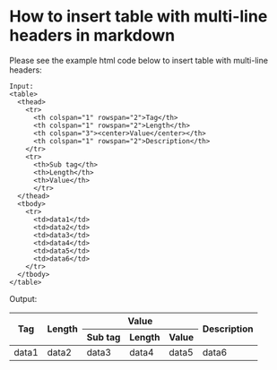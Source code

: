 # How to insert table with multi-line headers in markdown
Please see the example html code below to insert table with multi-line headers:
```
Input:
<table>
  <thead>
    <tr>
      <th colspan="1" rowspan="2">Tag</th>
      <th colspan="1" rowspan="2">Length</th>
	  <th colspan="3"><center>Value</center></th>
	  <th colspan="1" rowspan="2">Description</th>
    </tr>
    <tr>
      <th>Sub tag</th>
      <th>Length</th>
	  <th>Value</th>
	  </tr>
  </thead>
  <tbody>
    <tr>
      <td>data1</td>
      <td>data2</td>
      <td>data3</td>
      <td>data4</td>
	  <td>data5</td>
	  <td>data6</td>
    </tr>
  </tbody>
</table>
```


Output:
<table>
  <thead>
    <tr>
      <th colspan="1" rowspan="2">Tag</th>
      <th colspan="1" rowspan="2">Length</th>
	  <th colspan="3"><center>Value</center></th>
	  <th colspan="1" rowspan="2">Description</th>
    </tr>
    <tr>
      <th>Sub tag</th>
      <th>Length</th>
	  <th>Value</th>
	  </tr>
  </thead>
  <tbody>
    <tr>
      <td>data1</td>
      <td>data2</td>
      <td>data3</td>
      <td>data4</td>
	  <td>data5</td>
	  <td>data6</td>
    </tr>
  </tbody>
</table>
